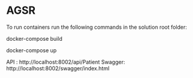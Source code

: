 # AGSR

To run containers run the following commands in the solution root folder:

docker-compose build

docker-compose up

API : http://localhost:8002/api/Patient
Swagger: http://localhost:8002/swagger/index.html
